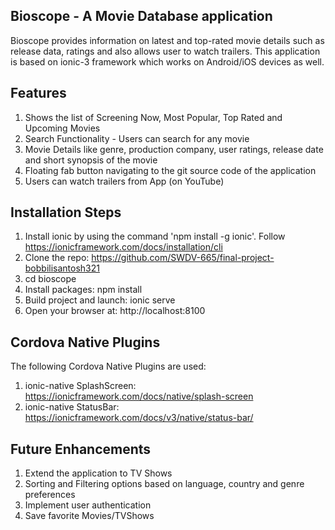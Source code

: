 ## Bioscope - A Movie Database application 
Bioscope provides information on latest and top-rated movie details such as release data, ratings and also allows user to watch trailers. This application is based on ionic-3 framework which works on Android/iOS devices as well.

## Features
1. Shows the list of Screening Now, Most Popular, Top Rated and Upcoming Movies
2. Search Functionality - Users can search for any movie
3. Movie Details like genre, production company, user ratings, release date and short synopsis of the movie
4. Floating fab button navigating to the git source code of the application
5. Users can watch trailers from App (on YouTube)

## Installation Steps
1. Install ionic by using the command 'npm install -g ionic'. Follow https://ionicframework.com/docs/installation/cli
2. Clone the repo: https://github.com/SWDV-665/final-project-bobbilisantosh321
3. cd bioscope
4. Install packages: npm install
5. Build project and launch: ionic serve
6. Open your browser at: http://localhost:8100

## Cordova Native Plugins
The following Cordova Native Plugins are used:

1. ionic-native SplashScreen: https://ionicframework.com/docs/native/splash-screen
2. ionic-native StatusBar: https://ionicframework.com/docs/v3/native/status-bar/

## Future Enhancements
1. Extend the application to TV Shows
2. Sorting and Filtering options based on language, country and genre preferences
3. Implement user authentication
4. Save favorite Movies/TVShows

